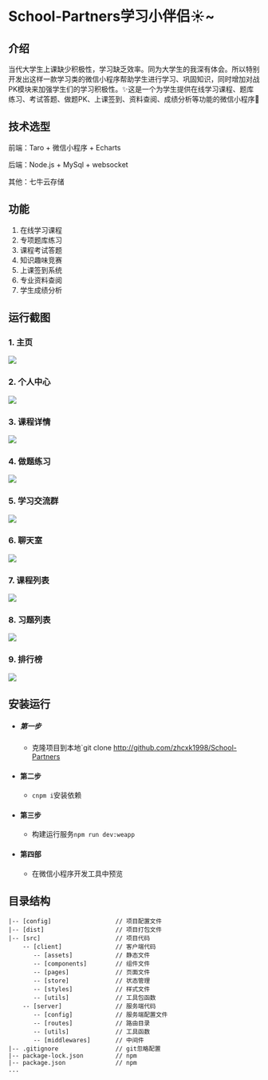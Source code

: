 # School-Partners学习小伴侣:sunny:~

## 介绍
当代大学生上课缺少积极性，学习缺乏效率。同为大学生的我深有体会。所以特别开发出这样一款学习类的微信小程序帮助学生进行学习、巩固知识，同时增加对战PK模块来加强学生们的学习积极性。:sparkles:这是一个为学生提供在线学习课程、题库练习、考试答题、做题PK、上课签到、资料查阅、成绩分析等功能的微信小程序:pig:

## 技术选型

前端：Taro + 微信小程序 + Echarts

后端：Node.js + MySql + websocket

其他：七牛云存储

## 功能
1. 在线学习课程
2. 专项题库练习
3. 课程考试答题
4. 知识趣味竞赛
5. 上课签到系统
6. 专业资料查阅
7. 学生成绩分析

## 运行截图

### 1. 主页
![](http://cdn.algbb.cn/screenshots/index.png)

### 2. 个人中心
![](http://cdn.algbb.cn/screenshots/dashboard.png)

### 3. 课程详情
![](http://cdn.algbb.cn/screenshots/course.png)

### 4. 做题练习
![](http://cdn.algbb.cn/screenshots/exercise.png)

### 5. 学习交流群
![](http://cdn.algbb.cn/screenshots/contacts.png)

### 6. 聊天室
![](http://cdn.algbb.cn/screenshots/chatroom.png)

### 7. 课程列表
![](http://cdn.algbb.cn/screenshots/courseList.png)

### 8. 习题列表
![](http://cdn.algbb.cn/screenshots/exerciseList.png)

### 9. 排行榜
![](http://cdn.algbb.cn/screenshots/rank.png)

## 安装运行

* ##### 第一步
    * 克隆项目到本地`git clone http://github.com/zhcxk1998/School-Partners
* #### 第二步
    * `cnpm i`安装依赖
* #### 第三步
    * 构建运行服务`npm run dev:weapp`
* #### 第四部
    * 在微信小程序开发工具中预览

## 目录结构

    |-- [config]                  // 项目配置文件
    |-- [dist]                    // 项目打包文件
    |-- [src]                     // 项目代码
        -- [client]               // 客户端代码
           -- [assets]            // 静态文件
           -- [components]        // 组件文件
           -- [pages]             // 页面文件
           -- [store]             // 状态管理
           -- [styles]            // 样式文件
           -- [utils]             // 工具包函数
        -- [server]               // 服务端代码
           -- [config]            // 服务端配置文件
           -- [routes]            // 路由目录
           -- [utils]             // 工具函数
           -- [middlewares]       // 中间件
    |-- .gitignore                // git忽略配置
    |-- package-lock.json         // npm
    |-- package.json              // npm
    ...

